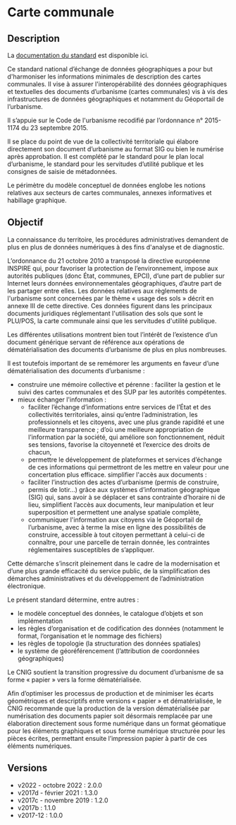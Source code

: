 <MenuSchema />

# Carte communale

## Description
La [documentation du standard](https://cnig.gouv.fr/ressources-dematerialisation-documents-d-urbanisme-a2732.html) est disponible ici.

Ce standard national d’échange de données géographiques a pour but d'harmoniser les informations minimales de description des cartes communales. Il vise à assurer l'interopérabilité des données géographiques et textuelles des documents d’urbanisme (cartes communales) vis à vis des infrastructures de données géographiques et notamment du Géoportail de l’urbanisme.

Il s’appuie sur le Code de l'urbanisme recodifié par l’ordonnance n° 2015-1174 du 23 septembre 2015.

Il se place du point de vue de la collectivité territoriale qui élabore directement son document d’urbanisme au format SIG ou bien le numérise après approbation. Il est complété par le standard pour le plan local d’urbanisme, le standard pour les servitudes d’utilité publique et les consignes de saisie de métadonnées.

Le périmètre du modèle conceptuel de données englobe les notions relatives aux secteurs de cartes communales, annexes informatives et habillage graphique.

## Objectif
La connaissance du territoire, les procédures administratives demandent de plus en plus de données numériques à des fins d'analyse et de diagnostic.

L’ordonnance du 21 octobre 2010 a transposé la directive européenne INSPIRE qui, pour favoriser la protection de l’environnement, impose aux autorités publiques (donc État, communes, EPCI), d’une part de publier sur Internet leurs données environnementales géographiques, d’autre part de les partager entre elles. Les données relatives aux règlements de l'urbanisme sont concernées par le thème « usage des sols » décrit en annexe III de cette directive. Ces données figurent dans les principaux documents juridiques réglementant l'utilisation des sols que sont le PLU/POS, la carte communale ainsi que les servitudes d'utilité publique.

Les différentes utilisations montrent bien tout l’intérêt de l’existence d’un document générique servant de référence aux opérations de dématérialisation des documents d’urbanisme de plus en plus nombreuses.

Il est toutefois important de se remémorer les arguments en faveur d’une 
dématérialisation des documents d’urbanisme :
* construire une mémoire collective et pérenne : faciliter la gestion et le suivi des cartes communales et des SUP par les autorités compétentes.
* mieux échanger l'information :
   - faciliter l’échange d’informations entre services de l’État et des collectivités territoriales, ainsi qu’entre l’administration, les professionnels et les citoyens, avec une plus grande rapidité et une meilleure transparence ; d’où une meilleure appropriation de l’information par la société, qui améliore son fonctionnement, réduit ses tensions, favorise la citoyenneté et l’exercice des droits de chacun,
   - permettre le développement de plateformes et services d’échange de ces informations qui permettront de les mettre en valeur pour une concertation plus efficace.
simplifier l'accès aux documents :
   - faciliter l’instruction des actes d’urbanisme (permis de construire, permis de lotir...) grâce aux systèmes d’information géographique (SIG) qui, sans avoir à se déplacer et sans contrainte d’horaire ni de lieu, simplifient l’accès aux documents, leur manipulation et leur superposition et permettent une analyse spatiale complète,
   - communiquer l'information aux citoyens via le Géoportail de l’urbanisme, avec à terme la mise en ligne des possibilités de construire, accessible à tout citoyen permettant à celui-ci de connaître, pour une parcelle de terrain donnée, les contraintes réglementaires susceptibles de s’appliquer.

Cette démarche s’inscrit pleinement dans le cadre de la modernisation et d’une plus grande efficacité du service public, de la simplification des démarches administratives et du développement de l’administration électronique.

Le présent standard détermine, entre autres :
* le modèle conceptuel des données, le catalogue d’objets et son implémentation
* les règles d’organisation et de codification des données (notamment le format, l’organisation et le nommage des fichiers)
* les règles de topologie (la structuration des données spatiales)
* le système de géoréférencement (l’attribution de coordonnées géographiques)

Le CNIG soutient la transition progressive du document d’urbanisme de sa forme « papier » vers la forme dématérialisée.

Afin d’optimiser les processus de production et de minimiser les écarts géométriques et descriptifs entre versions « papier » et dématérialisée, le CNIG recommande que la production de la version dématérialisée par numérisation des documents papier soit désormais remplacée par une élaboration directement sous forme numérique dans un format géomatique pour les éléments graphiques et sous forme numérique structurée pour les pièces écrites, permettant ensuite l’impression papier à partir de ces éléments numériques.

## Versions
- v2022 - octobre 2022 : 2.0.0
- v2017d - février 2021 : 1.3.0
- v2017c - novembre 2019 : 1.2.0
- v2017b : 1.1.0
- v2017-12 : 1.0.0
